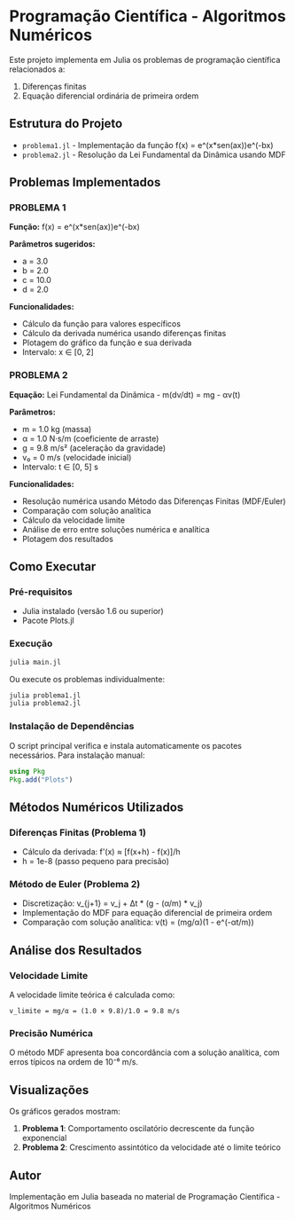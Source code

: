 # Programação Científica - Algoritmos Numéricos

Este projeto implementa em Julia os problemas de programação científica relacionados a:
1. Diferenças finitas
2. Equação diferencial ordinária de primeira ordem

## Estrutura do Projeto

- `problema1.jl` - Implementação da função f(x) = e^(x*sen(ax))e^(-bx)
- `problema2.jl` - Resolução da Lei Fundamental da Dinâmica usando MDF

## Problemas Implementados

### PROBLEMA 1
**Função:** f(x) = e^(x*sen(ax))e^(-bx)

**Parâmetros sugeridos:**
- a = 3.0
- b = 2.0  
- c = 10.0
- d = 2.0

**Funcionalidades:**
- Cálculo da função para valores específicos
- Cálculo da derivada numérica usando diferenças finitas
- Plotagem do gráfico da função e sua derivada
- Intervalo: x ∈ [0, 2]

### PROBLEMA 2  
**Equação:** Lei Fundamental da Dinâmica - m(dv/dt) = mg - αv(t)

**Parâmetros:**
- m = 1.0 kg (massa)
- α = 1.0 N·s/m (coeficiente de arraste)
- g = 9.8 m/s² (aceleração da gravidade)
- v₀ = 0 m/s (velocidade inicial)
- Intervalo: t ∈ [0, 5] s

**Funcionalidades:**
- Resolução numérica usando Método das Diferenças Finitas (MDF/Euler)
- Comparação com solução analítica
- Cálculo da velocidade limite
- Análise de erro entre soluções numérica e analítica
- Plotagem dos resultados

## Como Executar

### Pré-requisitos
- Julia instalado (versão 1.6 ou superior)
- Pacote Plots.jl

### Execução
```bash
julia main.jl
```

Ou execute os problemas individualmente:
```bash
julia problema1.jl
julia problema2.jl
```

### Instalação de Dependências
O script principal verifica e instala automaticamente os pacotes necessários. Para instalação manual:

```julia
using Pkg
Pkg.add("Plots")
```

## Métodos Numéricos Utilizados

### Diferenças Finitas (Problema 1)
- Cálculo da derivada: f'(x) ≈ [f(x+h) - f(x)]/h
- h = 1e-8 (passo pequeno para precisão)

### Método de Euler (Problema 2)  
- Discretização: v_{j+1} = v_j + Δt * (g - (α/m) * v_j)
- Implementação do MDF para equação diferencial de primeira ordem
- Comparação com solução analítica: v(t) = (mg/α)(1 - e^(-αt/m))

## Análise dos Resultados

### Velocidade Limite
A velocidade limite teórica é calculada como:
```
v_limite = mg/α = (1.0 × 9.8)/1.0 = 9.8 m/s
```

### Precisão Numérica
O método MDF apresenta boa concordância com a solução analítica, com erros típicos na ordem de 10⁻⁶ m/s.

## Visualizações

Os gráficos gerados mostram:
1. **Problema 1**: Comportamento oscilatório decrescente da função exponencial
2. **Problema 2**: Crescimento assintótico da velocidade até o limite teórico

## Autor
Implementação em Julia baseada no material de Programação Científica - Algoritmos Numéricos

